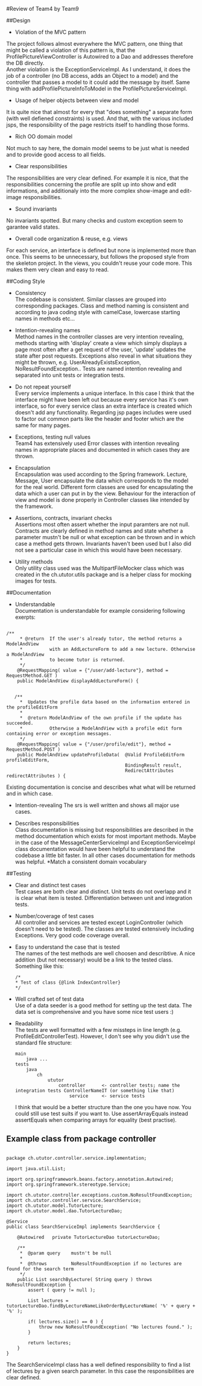
#Review of Team4 by Team9

##Design

* Violation of the MVC pattern

The project follows almost everywhere the MVC pattern, one thing that might be called a violation of this pattern is, 
that the ProfilePictureViewController is Autowired to a Dao and addresses therefore the DB directly.   
Another violation is the ExceptionServiceImpl. As I understand, it does the job of a controller (no DB access, adds an Object to a model)
and the controller that passes a model to it could add the message by itself. Same thing with addProfilePictureInfoToModel in the ProfilePictureServiceImpl.

* Usage of helper objects between view and model

It is quite nice that almost for every that "does something" a separate form (with well defiened constraints) is used.
And that, with the various included jsps, the responsibility of the page restricts itself to handling those forms. 

* Rich OO domain model

Not much to say here, the domain model seems to be just what is needed and to provide good access to all fields. 

* Clear responsibilities

The responsibilities are very clear defined. For example it is nice, that the responsibilities concerning the profile 
are split up into show and edit informations, and additionaly into the more complex show-image and edit-image responsibilities.

* Sound invariants

No invariants spotted. But many checks and custom exception seem to garantee valid states.

* Overall code organization & reuse, e.g. views

For each service, an interface is defined but none is implemented more than once. 
This seems to be unnecessary, but follows the proposed style from the skeleton project. 
In the views, you couldn't reuse your code more. This makes them very clean and easy to read. 

##Coding Style

* Consistency  
The codebase is consistent. Similar classes are grouped into corresponding packages. 
Class and method naming is consistent and according to java coding style with 
camelCase, lowercase starting names in methods etc...

* Intention-revealing names  
Method names in the controller classes are very intention revealing, methods starting 
with 'display' create a view which simply displays a page most often after a get 
request of the user, 'update' updates the state after post requests. Exceptions also 
reveal in what situations they might be thrown, e.g. UserAlreadyExistsException, 
NoResultFoundException.. Tests are named intention revealing and separated into unit 
tests or integration tests.

* Do not repeat yourself  
Every service implements a unique interface. In this case I think that the interface 
might have been left out because every service has it's own interface, so for every 
service class an extra interface is created which doesn't add any functionality.
Regarding jsp pages includes were used to factor out common parts like the header and 
footer which are the same for many pages. 

* Exceptions, testing null values  
Team4 has extensively used Error classes with intention revealing names in appropriate 
places and documented in which cases they are thrown.

* Encapsulation  
Encapsulation was used according to the Spring framework. Lecture, Message, User 
encapsulate the data which corresponds to the model for the real world. Different form 
classes are used for encapsulating the data which a user can put in by the view. 
Behaviour for the interaction of view and model is done properly in Controller classes 
like intended by the framework.

* Assertions, contracts, invariant checks  
Assertions most often assert whether the input paramters are not null. Contracts are 
clearly defined in method names and state whether a parameter mustn't be null or what 
exception can be thrown and in which case a method gets thrown.
Invariants haven't been used but I also did not see a particular case in which this 
would have been necessary.

* Utility methods  
Only utility class used was the MultipartFileMocker class which was created in the 
ch.ututor.utils package and is a helper class for mocking images for tests.

##Documentation
* Understandable  
Documentation is understandable for example considering following exerpts:
<pre><code>
/**
	 * @return	If the user's already tutor, the method returns a ModelAndView 
	 * 			with an AddLectureForm to add a new lecture. Otherwise a ModelAndView
	 * 			to become tutor is returned.
	 */
	@RequestMapping( value = {"/user/add-lecture"}, method = RequestMethod.GET )
    public ModelAndView displayAddLectureForm() {
</code></pre>
<pre><code>
   /**
     *  Updates the profile data based on the information entered in the profileEditForm
     * 
     *	@return	ModelAndView of the own profile if the update has succeeded.
	 *			Otherwise a ModelAndView with a profile edit form containing error or exception messages.
     */
    @RequestMapping( value = {"/user/profile/edit"}, method = RequestMethod.POST )
    public ModelAndView updateProfileData( 	@Valid ProfileEditForm profileEditForm, 
    										BindingResult result, 
    										RedirectAttributes redirectAttributes ) {
</code></pre>
Existing documentation is concise and describes what what will be returned and in which case.
* Intention-revealing
The srs is well written and shows all major use cases.

* Describes responsibilities  
Class documentation is missing but responsibilities are described in the method documentation which exists 
for most important methods.
Maybe in the case of the MessageCenterServiceImpl and ExceptionServiceImpl class documentation would have been 
helpful to understand the codebase a little bit faster. In all other cases documentation for methods was helpful.
*Match a consistent domain vocabulary

##Testing

* Clear and distinct test cases  
Test cases are both clear and distinct. Unit tests do not overlapp and it is clear what item is tested. Differentiation between unit and integration tests.

* Number/coverage of test cases  
All controller and services are tested except LoginController (which doesn't need to be tested). The classes are tested extensively including Exceptions. Very good code coverage overall.

* Easy to understand the case that is tested  
The names of the test methods are well choosen and describtive. A nice addition (but not necessary) would be a link to the tested class. Something like this:
	```
	/*
	* Test of class {@link IndexController}
	*/
	```

* Well crafted set of test data  
Use of a data seeder is a good method for setting up the test data. The data set is comprehensive and you have some nice test users :)

* Readability  
The tests are well formatted with a few missteps in line length (e.g. ProfileEditControllerTest).
However, I don't see why you didn't use the standard file structure:
	```
	main
		java ...
	tests
		java
			ch
				ututor
					controller      <- controller tests; name the integration tests ControllerNameIT (or something like that)
						service 	<- service tests
	```

   I think that would be a better structure than the one you have now. You could still use test suits if you want to.
   Use assertArrayEquals instead assertEquals when comparing arrays for equality (best practise).

## Example class from package controller
<pre><code>
package ch.ututor.controller.service.implementation;

import java.util.List;

import org.springframework.beans.factory.annotation.Autowired;
import org.springframework.stereotype.Service;

import ch.ututor.controller.exceptions.custom.NoResultFoundException;
import ch.ututor.controller.service.SearchService;
import ch.ututor.model.TutorLecture;
import ch.ututor.model.dao.TutorLectureDao;

@Service
public class SearchServiceImpl implements SearchService {
	
	@Autowired   private TutorLectureDao tutorLectureDao;
	
	/**
	 *	@param query	mustn't be null
	 *
	 *	@throws			NoResultFoundException if no lectures are found for the search term
	 */
	public List<TutorLecture> searchByLecture( String query ) throws NoResultFoundException {
		assert ( query != null );
		
		List<TutorLecture> lectures = tutorLectureDao.findByLectureNameLikeOrderByLectureName( '%' + query + '%' );
		
		if( lectures.size() == 0 ) {
			throw new NoResultFoundException( "No lectures found." );
		}
		
		return lectures;
	}
}
</pre></code>

The SearchServiceImpl class has a well defined responsibility to find a list of lectures by a given search parameter.
In this case the responsibilities are clear defined.

